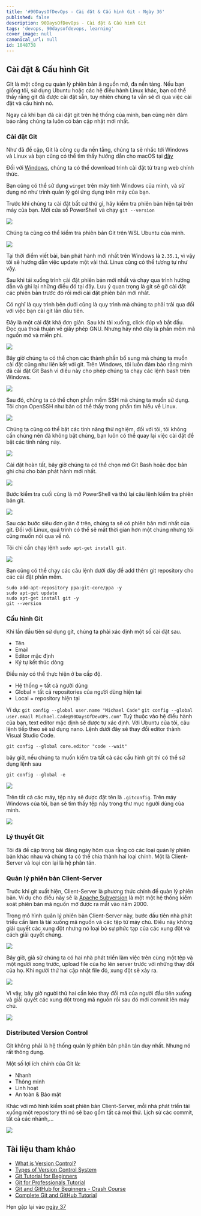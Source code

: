 ```yaml
---
title: '#90DaysOfDevOps - Cài đặt & Cấu hình Git - Ngày 36'
published: false
description: 90DaysOfDevOps - Cài đặt & Cấu hình Git
tags: 'devops, 90daysofdevops, learning'
cover_image: null
canonical_url: null
id: 1048738
---
```


## Cài đặt & Cấu hình Git

GIt là một công cụ quản lý phiên bản ã nguồn mở, đa nền tảng. Nếu bạn giống tôi, sử dụng Ubuntu hoặc các hệ điều hành Linux khác, bạn có thể thấy rằng git đã được cài đặt sẵn, tuy nhiên chúng ta vẫn sẽ đi qua việc cài đặt và cấu hình nó.

Ngay cả khi bạn đã cài đặt git trên hệ thống của mình, bạn cũng nên đảm bảo rằng chúng ta luôn có bản cập nhật mới nhất.

### Cài đặt Git

Như đã đề cập, Git là công cụ đa nền tẳng, chúng ta sẽ nhắc tới Windows và Linux và bạn cũng có thể tìm thấy hướng dẫn cho macOS tại [đây](https://git-scm.com/book/en/v2/Getting-Started-Installing-Git)

Đối với [Windows](https://git-scm.com/download/win), chúng ta có thể download trình cài đặt từ trang web chính thức.

Bạn cũng có thể sử dụng `winget` trên máy tính Windows của mình, và sử dụng nó như trình quản lý gói ứng dụng trên máy của bạn.

Trước khi chúng ta cài đặt bất cứ thứ gì, hãy kiểm tra phiên bản hiện tại trên máy của bạn. Mởi cửa sổ PowerShell và chạy `git --version`

![](Images/Day36_Git1.png)

Chúng ta cũng có thể kiểm tra phiên bản Git trên WSL Ubuntu của mình.

![](Images/Day36_Git2.png)

Tại thời điểm viết bài, bản phát hành mới nhất trên Windows là `2.35.1`, vì vậy tôi sẽ hướng dẫn việc update một vài thứ. Linux cũng có thể tương tự như vậy.

Sau khi tải xuống trình cài đặt phiên bản mới nhất và chạy qua trình hướng dẫn và ghi lại những điều đó tại đây. Lưu ý quan trọng là git sẽ gỡ cài đặt các phiên bản trước đó rồi mới cài đặt phiên bản mới nhất.

Có nghĩ là quy trình bên dưới cũng là quy trình mà chúng ta phải trải qua đối với việc bạn cài git lần đầu tiên.

Đây là một cài đặt khá đơn giản. Sau khi tài xuống, click đúp và bắt đầu. Đọc qua thoả thuận về giấy phép GNU. Nhưng hãy nhớ đây là phần mềm mã nguồn mở và miễn phí.

![](Images/Day36_Git3.png)

Bây giờ chúng ta có thể chọn các thành phần bổ sung mà chúng ta muốn cài đặt cũng như liên kết với git. Trên Windows, tôi luôn đảm bảo rằng mình đã cài đặt Git Bash vì điều này cho phép chúng ta chạy các lệnh bash trên Windows.

![](Images/Day36_Git4.png)

Sau đó, chúng ta có thể chọn phần mềm SSH mà chúng ta muốn sử dụng. Tôi chọn OpenSSH như bản có thể thấy trong phần tìm hiểu về Linux.

![](Images/Day36_Git5.png)

Chúng ta cũng có thể bật các tính năng thử nghiệm, đối với tôi, tôi không cần chúng nên đã không bật chúng, bạn luôn có thể quay lại việc cài đặt để bật các tính năng này.

![](Images/Day36_Git6.png)

Cài đặt hoàn tất, bây giờ chúng ta có thể chọn mở Git Bash hoặc đọc bản ghi chú cho bản phát hành mới nhất.

![](Images/Day36_Git7.png)

Bước kiểm tra cuối cùng là mở PowerShell và thử lại câu lệnh kiểm tra phiên bản git.

![](Images/Day36_Git8.png)

Sau các bước siêu đơn giản ở trên, chúng ta sẽ có phiên bản mới nhất của git. Đối với Linux, quá trình có thể sẽ mất thời gian hơn một chúng nhưng tôi cũng muốn nói qua về nó.

Tôi chỉ cần chạy lệnh `sudo apt-get install git`.

![](Images/Day36_Git9.png)

Bạn cũng có thể chạy các câu lệnh dưới dây để add thêm git repository cho các cài đặt phần mềm.

```
sudo add-apt-repository ppa:git-core/ppa -y
sudo apt-get update
sudo apt-get install git -y
git --version
```

### Cấu hình Git

Khi lần đầu tiên sử dụng git, chúng ta phải xác định một số cài đặt sau.

- Tên
- Email
- Editor mặc định
- Ký tự kết thúc dòng

Điều này có thể thực hiện ở ba cấp độ.

- Hệ thống = tất cả người dùng
- Global = tất cả repositories của người dùng hiện tại
- Local = repository hiện tại 

Ví dụ:
`git config --global user.name "Michael Cade"`
`git config --global user.email Michael.Cade@90DaysOfDevOPs.com"`
Tuỳ thuộc vào hệ điều hành của bạn, text editor mặc định sẽ được tự xác định. Với Ubuntu của tôi, câu lệnh tiếp theo sẽ sử dụng nano. Lệnh dưới đây sẽ thay đổi editor thành Visual Studio Code.

`git config --global core.editor "code --wait"`

bây giờ, nếu chúng ta muốn kiểm tra tất cả các cầu hình git thì có thể sử dụng lệnh sau 

`git config --global -e`

![](Images/Day36_Git10.png)

Trên tất cả các máy, tệp này sẽ được đặt tên là `.gitconfig`. Trên máy Windows của tôi, bạn sẽ tìm thấy tệp này trong thư mục người dùng của mình.

![](Images/Day36_Git11.png)

### Lý thuyết Git

Tôi đã đề cập trong bài đăng ngày hôm qua rằng có các loại quản lý phiên bản khác nhau và chúng ta có thể chia thành hai loại chính. Một là Client-Server và loại còn lại là hệ phân tán.

### Quản lý phiên bản Client-Server 

Trước khi git xuất hiện, Client-Server là phương thức chính để quản lý phiên bản. Ví dụ cho điều này sẽ là [Apache Subversion](https://subversion.apache.org/) là một một hệ thống kiểm soát phiên bản mã nguồn mở được ra mắt vào năm 2000.

Trong mô hình quản lý phiên bản Client-Server này, bước đầu tiên nhà phát triểu cần làm là tải xuống mã nguồn và các tệp từ máy chủ. Điều này không giải quyết các xung đột nhưng nó loại bỏ sự phức tạp của các xung đột và cách giải quyết chúng.

![](Images/Day36_Git12.png)

Bây giờ, giả sử chúng ta có hai nhà phát triển làm việc trên cùng một tệp và một người xong trước, upload file của họ lên server trước với những thay đổi của họ. Khi người thứ hai cập nhật file đó, xung đột sẽ xảy ra.

![](Images/Day36_Git13.png)

Vì vậy, bây giờ người thứ hai cần kéo thay đổi mã của người đầu tiên xuống và giải quyết các xung đột trong mã nguồn rồi sau đó mới commit lên máy chủ.

![](Images/Day36_Git15.png)

### Distributed Version Control

Git không phải là hệ thống quản lý phiên bản phân tán duy nhất. Nhưng nó rất thông dụng.

Một số lợi ích chính của Git là:

- Nhanh
- Thông minh
- Linh hoạt
- An toàn & Bảo mật

Khác với mô hình kiểm soát phiên bản Client-Server, mỗi nhà phát triển tải xuống một repository thì nó sẽ bao gồm tất cả mọi thứ. Lịch sử các commit, tất cả các nhánh,...

![](Images/Day36_Git16.png)

## Tài liệu tham khảo

- [What is Version Control?](https://www.youtube.com/watch?v=Yc8sCSeMhi4)
- [Types of Version Control System](https://www.youtube.com/watch?v=kr62e_n6QuQ)
- [Git Tutorial for Beginners](https://www.youtube.com/watch?v=8JJ101D3knE&t=52s)
- [Git for Professionals Tutorial](https://www.youtube.com/watch?v=Uszj_k0DGsg)
- [Git and GitHub for Beginners - Crash Course](https://www.youtube.com/watch?v=RGOj5yH7evk&t=8s)
- [Complete Git and GitHub Tutorial](https://www.youtube.com/watch?v=apGV9Kg7ics)

Hẹn gặp lại vào [ngày 37](day37.md)
